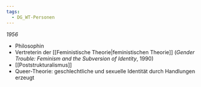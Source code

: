 ```yaml
---
tags:
  - DG_WT-Personen
---
```


*1956*

- Philosophin
- Vertreterin der [[Feministische Theorie|feministischen Theorie]] (_Gender Trouble: Feminism and the Subversion of Identity_, 1990)
- [[Poststrukturalismus]]
- Queer-Theorie: geschlechtliche und sexuelle Identität durch Handlungen erzeugt